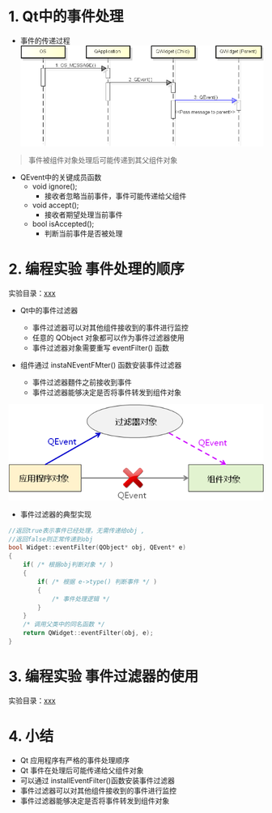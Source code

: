 # 1. Qt中的事件处理
- 事件的传递过程
![](vx_images/039_1.png)
> 事件被组件对象处理后可能传递到其父组件对象

- QEvent中的关键成员函数
    - void ignore();
        - 接收者忽略当前事件，事件可能传递给父组件
    - void accept();
        - 接收者期望处理当前事件
    - bool isAccepted();
        - 判断当前事件是否被处理


# 2. 编程实验 事件处理的顺序
实验目录：[xxx](vx_attachments\xxx)

- Qt中的事件过滤器
    - 事件过滤器可以对其他组件接收到的事件进行监控
    - 任意的 QObject 对象都可以作为事件过滤器使用
    - 事件过滤器对象需要重写 eventFilter() 函数

- 组件通过 instaNEventFMter() 函数安装事件过滤器
    - 事件过滤器麵件之前接收到事件
    - 事件过滤器能够决定是否将事件转发到组件对象

![](vx_images/039_2.png)

- 事件过滤器的典型实现

```c
//返回true表示事件已经处理，无需传递给obj ,
//返回false则正常传递到obj
bool Widget::eventFilter(QObject* obj, QEvent* e)
{
    if( /* 根据obj判断对象 */ )
    {
        if( /* 根据 e->type() 判断事件 */ )
        {
            /* 事件处理逻辑 */
        }
    }
    /* 调用父类中的同名函数 */
    return QWidget::eventFilter(obj, e);
}
```

# 3. 编程实验 事件过滤器的使用
实验目录：[xxx](vx_attachments\xxx)

# 4. 小结
- Qt 应用程序有严格的事件处理顺序
- Qt 事件在处理后可能传递给父组件对象
- 可以通过 installEventFilter()函数安装事件过滤器
- 事件过滤器可以对其他组件接收到的事件进行监控
- 事件过滤器能够决定是否将事件转发到组件对象
